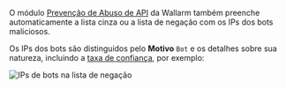 O módulo [Prevenção de Abuso de API](../../api-abuse-prevention/overview.md) da Wallarm também preenche automaticamente a lista cinza ou a lista de negação com os IPs dos bots maliciosos.

Os IPs dos bots são distinguidos pelo **Motivo** `Bot` e os detalhes sobre sua natureza, incluindo a [taxa de confiança](../../api-abuse-prevention/overview.md#how-api-abuse-prevention-works), por exemplo:

![IPs de bots na lista de negação](../../images/about-wallarm-waf/abi-abuse-prevention/denylisted-bot-ips.png)